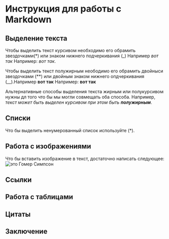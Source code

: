 # Инструкция для работы с Markdown

## Выделение текста

Чтобы выделить текст курсивом необходимо его обрамить звездочками(*) или знаком нижнего подчеркивания (_) Например _вот так_  Например: *вот так*. 

Чтобы выделить текст полужирным неободимо его обрамить двойныси звездочками (**) или двойным знаком нижнего опдчеркивания (__).Например __вот так__ Например: **вот так**

Альтернативные способы выделения текста жирным или полукурсивом нужны дл того что бы мы могли совмещать оба способа. Например, _текст может быть выделен курсивом при этом быть **полужирным**_.

## Списки
Что бы выделить ненумерованный список используйте (*).
## Работа с изображениями

Что бы вставить изображение в текст, достаточно написать следующее:
![это Гомер Симпсон](gomer.jpg)

## Ссылки

## Работа с таблицами

## Цитаты

## Заключение